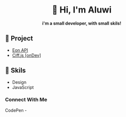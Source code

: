 <div align="center">
  <h1>👋 Hi, I'm Aluwi</h1>
  <b>i'm a small developer, with small skils!</b>
</div>

## 🧰 Project
- [Eon API ](https://github.com/Aluwi21/Eon-API)
- [Ciff.js \[onDev\]](https://github.com/MonoeOrg/Ciff.js)

## 🔧 Skils
- Design
- JavaScript

### Connect With Me
CodePen - 
